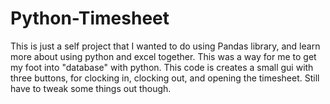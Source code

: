 # Python-Timesheet
This is just a self project that I wanted to do using Pandas library, and learn more about using python and excel together. This was a way for me to get my foot into
"database" with python. This code is creates a small gui with three buttons, for clocking in, clocking out, and opening the timesheet. Still have to tweak some things
out though.
